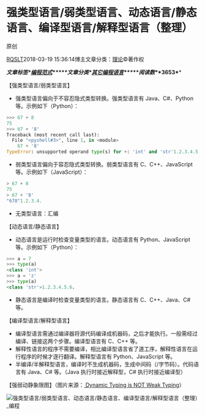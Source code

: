 # 强类型语言/弱类型语言、动态语言/静态语言、编译型语言/解释型语言（整理）

 原创

[RQSLT](https://blog.51cto.com/walkerqt)2018-03-19 15:36:14博主文章分类：[理论](https://blog.51cto.com/walkerqt/category9)©著作权

***文章标签\*[编程](https://blog.51cto.com/topic/biancheng.html)[范式](https://blog.51cto.com/topic/fanshi.html)*****文章分类\*[其它](https://blog.51cto.com/nav/program1)[编程语言](https://blog.51cto.com/nav/program)*****阅读数\**\*3653\****

【强类型语言/弱类型语言】

- 强类型语言偏向于不容忍隐式类型转换。强类型语言有 Java、C#、Python 等。示例如下（Python）：

```python
>>> 67 + 8
75
>>> 67 + '8'
Traceback (most recent call last):
  File "<pyshell#3>", line 1, in <module>
    67 + '8'
TypeError: unsupported operand type(s) for +: 'int' and 'str'1.2.3.4.5.6.7.
```

- 弱类型语言偏向于容忍隐式类型转换。弱类型语言有 C、C++、JavaScript 等。示例如下（JavaScript）：

```js
> 67 + 8
75
> 67 + '8'
"678"1.2.3.4.
```

- 无类型语言：汇编



【动态语言/静态语言】

- 动态语言是运行时检查变量类型的语言。动态语言有 Python、JavaScript 等。示例如下（Python）：

```python
>>> a = 7
>>> type(a)
<class 'int'>
>>> a = 'z'
>>> type(a)
<class 'str'>1.2.3.4.5.6.
```

- 静态语言是编译时检查变量类型的语言。静态语言有 C、C++、Java、C# 等。



【编译型语言/解释型语言】

- 编译型语言需通过编译器将源代码编译成机器码，之后才能执行。一般需经过编译、链接这两个步骤。编译型语言有 C、C++ 等。
- 解释性语言的程序不需要编译，相比编译型语言省了道工序，解释性语言在运行程序的时候才逐行翻译。解释型语言有 Python、JavaScript 等。
- 半编译/半解释型语言，编译时不生成机器码，生成中间码（/字节码）。代码语言有 Java、C# 等。（Java 执行时接近解释型，C# 执行时接近编译型）



【强弱动静象限图】（图片来源：[ Dynamic Typing is NOT Weak Typing](https://blogs.agilefaqs.com/2011/07/11/dynamic-typing-is-not-weak-typing/)）

![强类型语言/弱类型语言、动态语言/静态语言、编译型语言/解释型语言（整理）_编程](http://s2.51cto.com/images/20180319/1521444757393401.png?x-oss-process=image/watermark,size_16,text_QDUxQ1RP5Y2a5a6i,color_FFFFFF,t_30,g_se,x_10,y_10,shadow_20,type_ZmFuZ3poZW5naGVpdGk=)